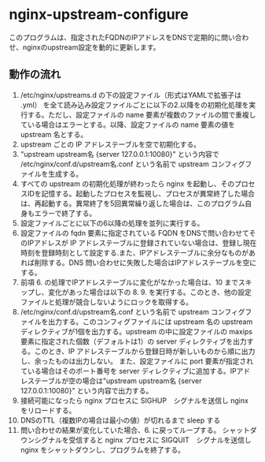 # nginx-upstream-configure

このプログラムは、指定されたFQDNのIPアドレスをDNSで定期的に問い合わせ、nginxのupstream設定を動的に更新します。

## 動作の流れ

1. /etc/nginx/upstreams.d の下の設定ファイル（形式はYAMLで拡張子は .yml） を全て読み込み設定ファイルごとに以下の2.以降をの初期化処理を実行する。ただし、設定ファイルの name 要素が複数のファイルの間で重複している場合はエラーとする。以降、設定ファイルの name 要素の値を upstream 名とする。
2. upstream ごとの IP アドレステーブルを空で初期化する。
3. "upstream upstream名 {server 127.0.0.1:10080}" という内容で /etc/nginx/conf.d/upstream名.conf という名前で upstream コンフィグファイルを生成する。
4. すべての upstream の初期化処理が終わったら nginx を起動し、そのプロセスIDを記憶する。起動したプロセスを監視し、プロセスが異常終了した場合は、再起動する。異常終了を5回異常繰り返した場合は、このプログラム自身もエラーで終了する。
5. 設定ファイルごとに以下の6以降の処理を並列に実行する。
6. 設定ファイルの fqdn 要素に指定されている FQDN をDNSで問い合わせてそのIPアドレスが IP アドレステーブルに登録されていない場合は、登録し現在時刻を登録時刻として設定する.また、IPアドレステーブルに余分なものがあれば削除する。DNS 問い合わせに失敗した場合はIPアドレステーブルを空にする。
7. 前項 6. の処理でIPアドレステーブルに変化がなかった場合は、10 までスキップし、変化があった場合は以下の 8. 9. を実行する。このとき、他の設定ファイルと処理が競合しないようにロックを取得する。
8. /etc/nginx/conf.d/upstream名.conf という名前で upstream コンフィグファイルを出力する。このコンフィグファイルには upstream 名の upstream ディレクティブが1個を出力する。upstream の中に設定ファイルの maxips 要素に指定された個数（デフォルトは1）の server ディレクティブを出力する。このとき、IP アドレステーブルから登録日時が新しいものから順に出力し、余ったものは出力しない。 また、設定ファイルに port 要素が指定されている場合はそのポート番号を server ディレクティブに追加する。IPアドレステーブルが空の場合は"upstream upstream名 {server 127.0.0.1:10080}" という内容で出力する。
9. 接続可能になったら nginx プロセスに SIGHUP　シグナルを送信し nginx をリロードする。
10. DNSのTTL（複数IPの場合は最小の値）が切れるまで sleep する
11. 問い合わせの結果が変化していた場合、6. に戻ってループする。
シャットダウンシグナルを受信すると nginx プロセスに SIGQUIT　シグナルを送信し nginx をシャットダウンし、プログラムを終了する。
